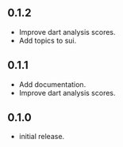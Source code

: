## 0.1.2

* Improve dart analysis scores.
* Add topics to sui.

## 0.1.1

* Add documentation.
* Improve dart analysis scores.

## 0.1.0

* initial release.
